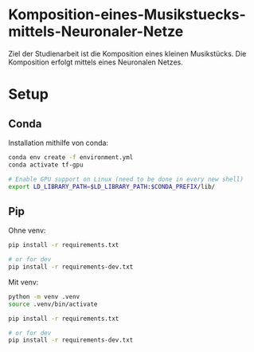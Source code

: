 # Komposition-eines-Musikstuecks-mittels-Neuronaler-Netze
Ziel der Studienarbeit ist die Komposition eines kleinen Musikstücks. Die Komposition erfolgt mittels eines Neuronalen Netzes.

# Setup

## Conda
Installation mithilfe von conda:

```bash
conda env create -f environment.yml
conda activate tf-gpu

# Enable GPU support on Linux (need to be done in every new shell)
export LD_LIBRARY_PATH=$LD_LIBRARY_PATH:$CONDA_PREFIX/lib/
```

## Pip
Ohne venv:

```bash
pip install -r requirements.txt

# or for dev
pip install -r requirements-dev.txt
```

Mit venv:

```bash
python -m venv .venv
source .venv/bin/activate

pip install -r requirements.txt

# or for dev
pip install -r requirements-dev.txt
```